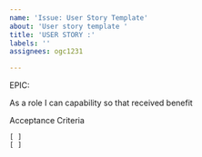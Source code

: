 ```yaml
---
name: 'Issue: User Story Template'
about: 'User story template '
title: 'USER STORY :'
labels: ''
assignees: ogc1231

---
```


EPIC:

As a role I can capability so that received benefit

Acceptance Criteria

    [ ]
    [ ]
